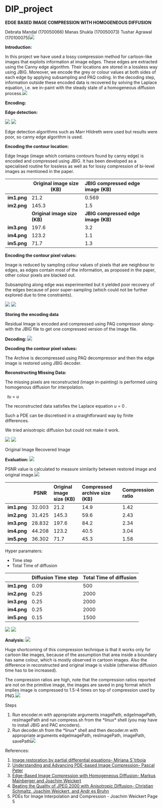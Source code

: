 # DIP_project

**EDGE BASED IMAGE COMPRESSION WITH HOMOGENEOUS DIFFUSION** 

Debrata Mandal (170050066) Manas Shukla (170050073) Tushar Agrawal (170100075)![](./assets/Aspose.Words.f24ff4a6-bbc1-44ba-9262-89ed68c4f9b5.001.png)

**Introduction:** 

In this project we have used a lossy compression method for cartoon-like images that exploits information at image edges. These edges are extracted using the Canny edge algorithm. Their locations are stored in a lossless way using JBIG. Moreover, we encode the grey or colour values at both sides of each edge by applying subsampling and PAQ coding. In the decoding step, information outside these encoded data is recovered by solving the Laplace equation, i.e. we in-paint with the steady state of a homogeneous diffusion process.![](./assets/Aspose.Words.f24ff4a6-bbc1-44ba-9262-89ed68c4f9b5.001.png)

**Encoding:** 

**Edge detection:** 

![](./assets/Aspose.Words.f24ff4a6-bbc1-44ba-9262-89ed68c4f9b5.002.png) ![](./assets/Aspose.Words.f24ff4a6-bbc1-44ba-9262-89ed68c4f9b5.003.png)

Edge detection algorithms such as Marr Hildreth were used but results were poor, so canny edge algorithm is used.

**Encoding the contour location:** 

Edge Image (image which contains contours found by canny edge) is encoded and compressed using JBIG. It has been developed as a specialised routine for lossless as well as for lossy compression of bi-level images as mentioned in the paper.



||**Original image size (KB)**|**JBIG compressed edge image (KB)**|
| :- | - | :- |
|**im1.png**|21.2|0.569|
|**im2.png**|145.3|1.5|
||**Original image size (KB)**|**JBIG compressed edge image (KB)**|
|**im3.png**|197.6|3.2|
|**im4.png**|123.2|1.1|
|**im5.png**|71.7|1.3|
**Encoding the contour pixel values:**  

Image is reduced by sampling colour values of pixels that are neighbour to edges, as edges contain most of the information, as proposed in the paper, other colour pixels are blacked out.

Subsampling along edge was experimented but it yielded poor recovery of the edges because of poor super-sampling (which could not be further explored due to time constraints).

![](./assets/Aspose.Words.f24ff4a6-bbc1-44ba-9262-89ed68c4f9b5.004.png) ![](./assets/Aspose.Words.f24ff4a6-bbc1-44ba-9262-89ed68c4f9b5.005.png)

**Storing the encoding data** 

Residual Image is encoded and compressed using PAQ compressor along-with the JBIG file to get one compressed version of the image file.

**Decoding: ![](./assets/Aspose.Words.f24ff4a6-bbc1-44ba-9262-89ed68c4f9b5.001.png)**

**Decoding the contour pixel values:**  

The Archive is decompressed using PAQ decompressor and then the edge image is restored using JBIG decoder.

**Reconstructing Missing Data:** 

The missing pixels are reconstructed (image in-painting) is performed using homogenous diffusion for interpolation. 

` `*tu* = *u*

The reconstructed data satisfies the Laplace equation  *u* = 0 .

Such a PDE can be discretised in a straightforward way by finite differences.

We tried anisotropic diffusion but could not make it work.

![](./assets/Aspose.Words.f24ff4a6-bbc1-44ba-9262-89ed68c4f9b5.006.png) ![](./assets/Aspose.Words.f24ff4a6-bbc1-44ba-9262-89ed68c4f9b5.007.png)

Original Image   Recovered Image

**Evaluation: ![](./assets/Aspose.Words.f24ff4a6-bbc1-44ba-9262-89ed68c4f9b5.001.png)**

PSNR value is calculated to measure similarity between restored image and original image.![](./assets/Aspose.Words.f24ff4a6-bbc1-44ba-9262-89ed68c4f9b5.001.png)



||**PSNR**|**Original image size (KB)**|**Compressed archive size (KB)**|**Compression ratio**|
| :- | - | :- | :- | :- |
|**im1.png**|32.003|21.2|14.9|1.42|
|**im2.png**|31.425|145.3|59.6|2.43|
|**im3.png**|28.832|197.6|84.2|2.34|
|**im4.png**|44.208|123.2|40.5|3.04|
|**im5.png**|36.302|71.7|45.3|1.58|
Hyper paramaters:

- Time step
- Total Time of diffusion



||**Diffusion Time step**|**Total Time of diffusion** |
| :- | - | - |
|**im1.png**|0.09|500|
|**im2.png**|0.25|2000|
|**im3.png**|0.25|2000|
|**im4.png**|0.25|2000|
|**im5.png**|0.15|1500|
![](./assets/Aspose.Words.f24ff4a6-bbc1-44ba-9262-89ed68c4f9b5.008.png) ![](./assets/Aspose.Words.f24ff4a6-bbc1-44ba-9262-89ed68c4f9b5.009.png)

**Analysis: ![](./assets/Aspose.Words.f24ff4a6-bbc1-44ba-9262-89ed68c4f9b5.001.png)**

Huge shortcoming of this compression technique is that it works only for cartoon like images, because of the assumption that area inside a boundary has same colour, which is mostly observed in cartoon images. Also the difference in reconstructed and original image is visible (otherwise diffusion time has to be increased).

The compression ratios are high, note that the compression ratios reported are not on the primitive image, the images are saved in png format which implies image is compressed to 1.5-4 times on top of compression used by PNG.![](./assets/Aspose.Words.f24ff4a6-bbc1-44ba-9262-89ed68c4f9b5.001.png)

Steps

1. Run encoder.m with appropriate arguments imagePath, edgeImagePath, resImagePath and run compress.sh from the \*linux\* shell (you may have to install JBIG and PAC encoders).
1. Run decoder.sh from the \*linux\* shell and then decoder.m with appropriate arguments edgeImagePath, resImagePath, imagePath, savePath![](./assets/Aspose.Words.f24ff4a6-bbc1-44ba-9262-89ed68c4f9b5.001.png)

References:

1. [Image restoration by partial differential equations- Mirjana Sˇtrboja](http://conf.uni-obuda.hu/sisy2006/25_Mirjana.pdf)
1. [Understanding and Advancing PDE-based Image Compression- Pascal Peter](https://pdfs.semanticscholar.org/2352/f8e782661615e70286f2b59a4713ff6861f7.pdf)
1. [Edge-Based Image Compression with Homogeneous Diffusion- Markus Mainberger and Joachim Weickert](https://www.mia.uni-saarland.de/Publications/mainberger-caip09.pdf)
1. [Beating the Quality of JPEG 2000 with Anisotropic Diffusion- Christian Schmaltz, Joachim Weickert, and Andr es Bruhn ](https://www.semanticscholar.org/paper/Beating-the-Quality-of-JPEG-2000-with-Anisotropic-Schmaltz-Weickert/51f761c5659f71090cd828d2cbe13e54d42da37f)
1. PDEs for Image Interpolation and Compression - Joachim Weickert
Page 5
